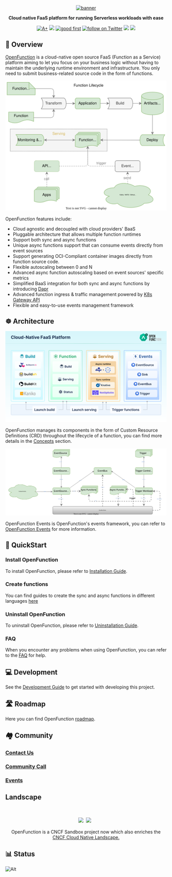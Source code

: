 <p align="center">
<a href="https://openfunction.dev/"><img src="docs/images/openfunction-logo-gif.gif" alt="banner" width="500px"></a>
</p>

<p align="center">
<b>Cloud native FaaS platform for running Serverless workloads with ease</b>
</p>

<p align=center>
<a href="https://goreportcard.com/report/github.com/openfunction/openfunction"><img src="https://goreportcard.com/badge/github.com/openfunction/openfunction" alt="A+"></a>
<a href="https://hub.docker.com/r/openfunction/openfunction"><img src="https://img.shields.io/docker/pulls/openfunction/openfunction"></a>
<a href="https://github.com/OpenFunction/OpenFunction/issues?q=is%3Aissue+is%3Aopen+label%3A%22good+first+issue%22"><img src="https://img.shields.io/github/issues/openfunction/openfunction?label=good%20first%20issues" alt="good first"></a>
<a href="https://twitter.com/intent/follow?screen_name=KubeSphere"><img src="https://img.shields.io/twitter/follow/KubeSphere?style=social" alt="follow on Twitter"></a>
<a href="https://cloud-native.slack.com/archives/C03ETDMD3LZ"><img src="https://img.shields.io/badge/Slack-600%2B-blueviolet?logo=slack&amp;logoColor=white"></a>
<a href="https://www.youtube.com/channel/UCyTdUQUYjf7XLjxECx63Hpw"><img src="https://img.shields.io/youtube/channel/subscribers/UCyTdUQUYjf7XLjxECx63Hpw?style=social"></a>
</p>

## 👀 Overview

[OpenFunction](https://openfunction.dev/) is a cloud-native open source FaaS (Function as a Service) platform aiming to let you focus on your business logic without having to maintain the underlying runtime environment and infrastructure. You only need to submit business-related source code in the form of functions.

<div align=center><img src=docs/images/function-lifecycle.svg></div>

OpenFunction features include:

- Cloud agnostic and decoupled with cloud providers' BaaS
- Pluggable architecture that allows multiple function runtimes
- Support both sync and async functions
- Unique async functions support that can consume events directly from event sources
- Support generating OCI-Compliant container images directly from function source code.
- Flexible autoscaling between 0 and N
- Advanced async function autoscaling based on event sources' specific metrics
- Simplified BaaS integration for both sync and async functions by introducing [Dapr](https://dapr.io/) 
- Advanced function ingress & traffic management powered by [K8s Gateway API](https://gateway-api.sigs.k8s.io/)
- Flexible and easy-to-use events management framework

## ☸ Architecture

![OpenFunction Architecture](docs/images/openfunction-0.5-architecture.svg)

OpenFunction manages its components in the form of Custom Resource Definitions (CRD) throughout the lifecycle of a function, you can find more details in the [Concepts](https://openfunction.dev/docs/concepts/) section.

<div align=center><img src=docs/images/OpenFunction-events-architecture.svg></div>

OpenFunction Events is OpenFunction's events framework, you can refer to [OpenFunction Events](https://github.com/OpenFunction/OpenFunction/blob/main/docs/concepts/OpenFunction-events-framework.md) for more information.

## 🚀 QuickStart

### Install OpenFunction

To install OpenFunction, please refer to [Installation Guide](https://openfunction.dev/docs/getting-started/installation/#install-openfunction).

### Create functions

You can find guides to create the sync and async functions in different languages [here](https://openfunction.dev/docs/getting-started/quickstarts/)

### Uninstall OpenFunction

To uninstall OpenFunction, please refer to [Uninstallation Guide](https://openfunction.dev/docs/getting-started/installation/#uninstall-openfunction).

### FAQ

When you encounter any problems when using OpenFunction, you can refer to the [FAQ](https://openfunction.dev/docs/reference/faq/) for help.

## 💻 Development

See the [Development Guide](docs/development/README.md) to get started with developing this project.

## 🛣️ Roadmap

Here you can find OpenFunction [roadmap](https://github.com/orgs/OpenFunction/projects/3/views/1?layout=board).

## 🏘️ Community

### [Contact Us](https://github.com/OpenFunction/community#contact-us)

### [Community Call](https://github.com/OpenFunction/community#community-call)

### [Events](https://github.com/OpenFunction/community#events)

## Landscape
 
<p align="center">
<br/><br/>
<img src="https://landscape.cncf.io/images/left-logo.svg" width="150"/>&nbsp;&nbsp;<img src="https://landscape.cncf.io/images/right-logo.svg" width="200"/>&nbsp;&nbsp;
<br/><br/>
OpenFunction is a CNCF Sandbox project now which also enriches the <a href="https://landscape.cncf.io/serverless?license=apache-license-2-0">CNCF Cloud Native Landscape.
</a>
</p>

## 📊 Status

![Alt](https://repobeats.axiom.co/api/embed/48814fec53572bf75ac4de9d4f447d2c978b26ee.svg "Repobeats analytics image")
